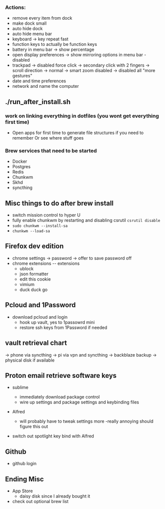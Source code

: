 ### Actions:
  - remove every item from dock
  - make dock small
  - auto hide dock
  - auto hide menu bar
  - keyboard -> key repeat fast
  - function keys to actually be function keys
  - battery in menu bar -> show percentage
  - open display preferences -> show mirroring options in menu bar - disabled
  - trackpad -> disabled force click
    -> secondary click with 2 fingers
    -> scroll direction -> normal
    -> smart zoom disabled
    -> disabled all "more gestures"
  - date and time preferences
  - network and name the computer

## ./run_after_install.sh

### work on linking everything in dotfiles (you wont get everything first time)
  - Open apps for first time to generate file structures if you need to remember Or see where stuff goes

### Brew services that need to be started
  - Docker
  - Postgres
  - Redis
  - Chunkwm
  - Skhd
  - syncthing

## Misc things to do after brew install
  - switch mission control to hyper U
  - fully enable chunkwm by restarting and disabling csrutil `csrutil disable`
  - `sudo chunkwm --install-sa`
  - `chunkwm --load-sa`

## Firefox dev edition 
  - chrome settings -> password -> offer to save password off
  - chrome extensions
    -- extensions
      - ublock
      - json formatter
      - edit this cookie
      - vimium
      - duck duck go

## Pcloud and 1Password
  - download pcloud and login
    - hook up vault, yes to 1passowrd mini
    - restore ssh keys from 1Password if needed

## vault retrieval chart

-> phone via syncthing
-> pi via vpn and syncthing
-> backblaze backup
-> physical disk if available


## Proton email retrieve software keys
  - sublime
    - immediately download package control
    - wire up settings and package settings and keybinding files

  - Alfred
    - will probably have to tweak settings more -really annoying should figure this out
  - switch out spotlight key bind with Alfred

## Github
- github login

## Ending Misc
  - App Store
    - daisy disk since I already bought it
  - check out optional brew list
